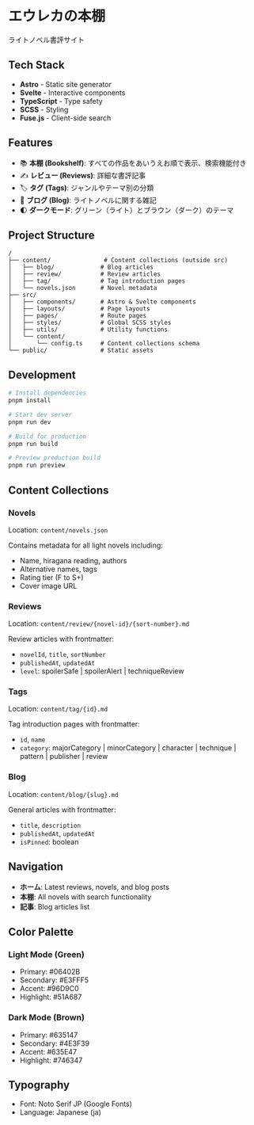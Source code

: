 # エウレカの本棚

ライトノベル書評サイト

## Tech Stack

- **Astro** - Static site generator
- **Svelte** - Interactive components
- **TypeScript** - Type safety
- **SCSS** - Styling
- **Fuse.js** - Client-side search

## Features

- 📚 **本棚 (Bookshelf)**: すべての作品をあいうえお順で表示、検索機能付き
- ✍️ **レビュー (Reviews)**: 詳細な書評記事
- 🏷️ **タグ (Tags)**: ジャンルやテーマ別の分類
- 📝 **ブログ (Blog)**: ライトノベルに関する雑記
- 🌓 **ダークモード**: グリーン（ライト）とブラウン（ダーク）のテーマ

## Project Structure

```
/
├── content/               # Content collections (outside src)
│   ├── blog/             # Blog articles
│   ├── review/           # Review articles
│   ├── tag/              # Tag introduction pages
│   └── novels.json       # Novel metadata
├── src/
│   ├── components/       # Astro & Svelte components
│   ├── layouts/          # Page layouts
│   ├── pages/            # Route pages
│   ├── styles/           # Global SCSS styles
│   ├── utils/            # Utility functions
│   └── content/
│       └── config.ts     # Content collections schema
└── public/               # Static assets
```

## Development

```bash
# Install dependencies
pnpm install

# Start dev server
pnpm run dev

# Build for production
pnpm run build

# Preview production build
pnpm run preview
```

## Content Collections

### Novels
Location: `content/novels.json`

Contains metadata for all light novels including:
- Name, hiragana reading, authors
- Alternative names, tags
- Rating tier (F to S+)
- Cover image URL

### Reviews
Location: `content/review/{novel-id}/{sort-number}.md`

Review articles with frontmatter:
- `novelId`, `title`, `sortNumber`
- `publishedAt`, `updatedAt`
- `level`: spoilerSafe | spoilerAlert | techniqueReview

### Tags
Location: `content/tag/{id}.md`

Tag introduction pages with frontmatter:
- `id`, `name`
- `category`: majorCategory | minorCategory | character | technique | pattern | publisher | review

### Blog
Location: `content/blog/{slug}.md`

General articles with frontmatter:
- `title`, `description`
- `publishedAt`, `updatedAt`
- `isPinned`: boolean

## Navigation

- **ホーム**: Latest reviews, novels, and blog posts
- **本棚**: All novels with search functionality
- **記事**: Blog articles list

## Color Palette

### Light Mode (Green)
- Primary: #06402B
- Secondary: #E3FFF5
- Accent: #96D9C0
- Highlight: #51A687

### Dark Mode (Brown)
- Primary: #635147
- Secondary: #4E3F39
- Accent: #635E47
- Highlight: #746347

## Typography

- Font: Noto Serif JP (Google Fonts)
- Language: Japanese (ja)
